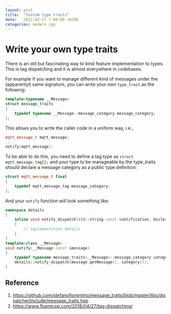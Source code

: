 ```yaml
---
layout: post
title:  "Custom type traits"
date:   2022-02-17 7:00:00 +0200
categories: modern cpp
---
```

# Write your own type traits

There is an old but fascinating way to bind feature implementation to types. This is tag dispatching and it is almost everywhere in codebases.

For example if you want to manage different kind of messages under the (apparentyl) same signature, you can write your own `type_trait` as the following:

```cpp
template<typename __Message>
struct message_traits
{
    typedef typename __Message::message_category message_category;
};
```

This allows you to write the caller code in a uniform way, i.e.,
```cpp
mqtt_message_t mqtt_message;
...
notify(mqtt_message);
```

To be able to do this, you need to define a tag type as `struct mqtt_message_tag{};` and your type to be manageable by the type_traits should declare a message category as a public type definition:
```cpp
struct mqtt_message_t final
{
    typedef mqtt_message_tag message_category;
};
```

And your `notify` function will look something like:
```cpp
namespace details
{
    inline void notify_dispatch(std::string const &notification, boilerplate::mqtt_message_tag)
    {
        // implementation details
    }
}
template<class __Message>
void notify(__Message const &message)
{
    typedef typename message_traits<__Message>::message_category category;
    details::notify_dispatch(message.getMessage(), category());
}
```

## Reference
1) https://github.com/stefanofiorentino/message_traits/blob/master/libs/dispatcher/include/message_traits.hpp
2) https://www.fluentcpp.com/2018/04/27/tag-dispatching/